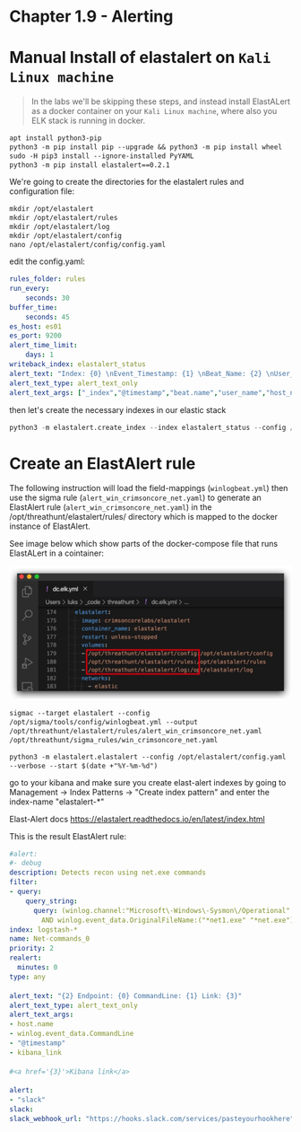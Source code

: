 #   Chapter 1.9 - Alerting

Manual Install of elastalert on `Kali Linux machine`
====

>In the labs we'll be skipping these steps, and instead install ElastALert as a docker container on your `Kali Linux machine`, where also you ELK stack is running in docker.

```code
apt install python3-pip  
python3 -m pip install pip --upgrade && python3 -m pip install wheel  
sudo -H pip3 install --ignore-installed PyYAML  
python3 -m pip install elastalert==0.2.1  
```

We're going to create the directories for the elastalert rules and configuration file:

```code
mkdir /opt/elastalert  
mkdir /opt/elastalert/rules  
mkdir /opt/elastalert/log  
mkdir /opt/elastalert/config    
nano /opt/elastalert/config/config.yaml    
```

edit the config.yaml:

```yml
rules_folder: rules
run_every:
    seconds: 30
buffer_time:
    seconds: 45
es_host: es01
es_port: 9200
alert_time_limit:
    days: 1
writeback_index: elastalert_status
alert_text: "Index: {0} \nEvent_Timestamp: {1} \nBeat_Name: {2} \nUser_Name: {3} \nHost_Name: {4} \nLog_Name: {5} \nOriginal_Message: \n\n{6}"
alert_text_type: alert_text_only
alert_text_args: ["_index","@timestamp","beat.name","user_name","host_name","log_name","z_original_message"]
```

then let's create the necessary indexes in our elastic stack

```python 
python3 -m elastalert.create_index --index elastalert_status --config /opt/elastalert/config/config.yaml
```



Create an ElastAlert rule
====

The following instruction will load the field-mappings (`winlogbeat.yml`) then use the sigma rule (`alert_win_crimsoncore_net.yaml`) to generate an ElastAlert rule (`alert_win_crimsoncore_net.yaml`) in the /opt/threathunt/elastalert/rules/ directory which is mapped to the docker instance of ElastAlert. 

See image below which show parts of the docker-compose file that runs ElastALert in a cointainer:

![Screenshot command](./assets/02-elastalert_dockervolume.jpg)

```code
sigmac --target elastalert --config /opt/sigma/tools/config/winlogbeat.yml --output /opt/threathunt/elastalert/rules/alert_win_crimsoncore_net.yaml /opt/threathunt/sigma_rules/win_crimsoncore_net.yaml
```

```code
python3 -m elastalert.elastalert --config /opt/elastalert/config.yaml  --verbose --start $(date +"%Y-%m-%d")
```

go to your kibana and make sure you create elast-alert indexes by going to Management -> Index Patterns -> "Create index pattern" and enter the index-name "elastalert-*"

Elast-Alert docs
https://elastalert.readthedocs.io/en/latest/index.html

This is the result ElastAlert rule:

```yml
#alert:
#- debug
description: Detects recon using net.exe commands
filter:
- query:
    query_string:
      query: (winlog.channel:"Microsoft\-Windows\-Sysmon\/Operational" AND winlog.event_id:"1"
        AND winlog.event_data.OriginalFileName:("*net1.exe" "*net.exe"))
index: logstash-*
name: Net-commands_0
priority: 2
realert:
  minutes: 0
type: any

alert_text: "{2} Endpoint: {0} CommandLine: {1} Link: {3}"
alert_text_type: alert_text_only
alert_text_args:
- host.name
- winlog.event_data.CommandLine
- "@timestamp"
- kibana_link

#<a href='{3}'>Kibana link</a>

alert:
- "slack"
slack:
slack_webhook_url: "https://hooks.slack.com/services/pasteyourhookhere"
```
